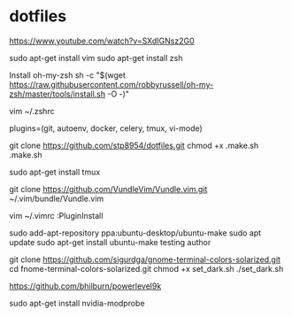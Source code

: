 # dotfiles

https://www.youtube.com/watch?v=SXdIGNsz2G0

sudo apt-get install vim
sudo apt-get install zsh

Install oh-my-zsh
sh -c "$(wget https://raw.githubusercontent.com/robbyrussell/oh-my-zsh/master/tools/install.sh -O -)"

vim ~/.zshrc

plugins=(git, autoenv, docker, celery, tmux, vi-mode)

git clone https://github.com/stp8954/dotfiles.git
chmod +x .make.sh
.make.sh

sudo apt-get install tmux

git clone https://github.com/VundleVim/Vundle.vim.git ~/.vim/bundle/Vundle.vim

vim ~/.vimrc
:PluginInstall


sudo add-apt-repository ppa:ubuntu-desktop/ubuntu-make
sudo apt update 
sudo apt-get install ubuntu-make
testing author

git clone https://github.com/sigurdga/gnome-terminal-colors-solarized.git
cd fnome-terminal-colors-solarized.git
chmod +x set_dark.sh
./set_dark.sh

https://github.com/bhilburn/powerlevel9k

sudo apt-get install nvidia-modprobe

